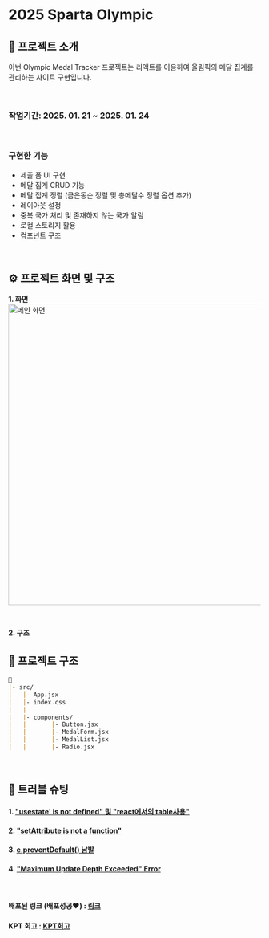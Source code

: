 # 2025 Sparta Olympic
## 💬 프로젝트 소개
이번 Olympic Medal Tracker 프로젝트는 리액트를 이용하여 올림픽의 메달 집계를 관리하는 사이트 구현입니다.

<br />

 ### **작업기간**: 2025. 01. 21 ~ 2025. 01. 24

<br />

### 구현한 기능

- 제출 폼 UI 구현
- 메달 집계 CRUD 기능
- 메달 집계 정렬 (금은동순 정렬 및 총메달수 정렬 옵션 추가)
- 레이아웃 설정
- 중복 국가 처리 및 존재하지 않는 국가 알림
- 로컬 스토리지 활용
- 컴포넌트 구조

<br />

## ⚙ 프로젝트 화면 및 구조
**1. 화면** <br />
<img src="https://velog.velcdn.com/images/verdantgreeny/post/71afbd87-6246-4c62-a69e-c8eccbb0729d/image.png" alt="메인 화면" width="600px" />

<br>

**2. 구조** <br />
## 📁 프로젝트 구조
```markdown
📁
|- src/
|   |- App.jsx
|   |- index.css
|   |
|   |- components/
|   |       |- Button.jsx
|   |       |- MedalForm.jsx
|   |       |- MedalList.jsx
|   |       |- Radio.jsx

```



<br />

## 🚀 트러블 슈팅
#### 1. ["usestate' is not defined" 및 "react에서의 table사용"](https://velog.io/@verdantgreeny/개인-프로젝트-Olympic-Medal-Tracker-1레이아웃-CRDUpdate빼고기능-입력-처리의-적정성-검증)

#### 2. ["setAttribute is not a function"](https://velog.io/@verdantgreeny/개인-프로젝트-Olympic-Medal-Tracker-2-Update-기능-및-컴포넌트-분리)

#### 3. [e.preventDefault() 남발](https://velog.io/@verdantgreeny/개인-프로젝트-Olympic-Medal-Tracker-3-정렬-옵션-추가-및-로컬스토리지-활용)

#### 4. ["Maximum Update Depth Exceeded" Error](https://velog.io/@verdantgreeny/트러블슈팅-Maximum-Update-Depth-Exceeded-Error)

<br />


#### 배포된 링크 (배포성공❤️) : [링크](https://verdantgreeny.github.io/olympic-medal-tracker/)
#### KPT 회고 : [KPT회고]( https://velog.io/@verdantgreeny/개인-프로젝트-Olympic-Medal-Tracker-최종-KPT-회고)
